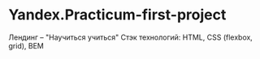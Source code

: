 # Yandex.Practicum-first-project
Лендинг – "Научиться учиться"
Стэк технологий:
HTML, CSS (flexbox, grid), BEM
